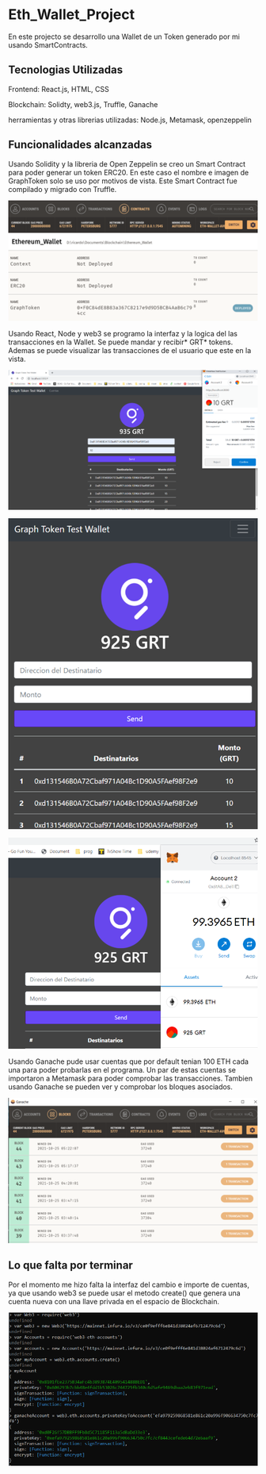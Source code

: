 # Eth_Wallet_Project

En este projecto se desarrollo una Wallet de un Token generado por mi usando SmartContracts.

## Tecnologias Utilizadas

Frontend: React.js, HTML, CSS

Blockchain: Solidty, web3.js, Truffle, Ganache

herramientas y otras librerias utilizadas: Node.js, Metamask, openzeppelin

## Funcionalidades alcanzadas

Usando Solidity y la libreria de Open Zeppelin se creo un Smart Contract para poder generar un token ERC20. En este caso el nombre e imagen de GraphToken solo se uso por motivos de vista. Este Smart Contract fue compilado y migrado con Truffle.

![Eth_Wallet_Project](/imgs/5.PNG)

Usando React, Node y web3 se programo la interfaz y la logica del las transacciones en la Wallet. Se puede mandar y recibir* GRT* tokens. Ademas se puede visualizar las transacciones de el usuario que este en la vista.

![Eth_Wallet_Project](/imgs/1.PNG)

![Eth_Wallet_Project](/imgs/6.PNG)

![Eth_Wallet_Project](/imgs/3.PNG)

Usando Ganache pude usar cuentas que por default tenian 100 ETH cada una para poder probarlas en el programa. Un par de estas cuentas se importaron a Metamask para poder comprobar las transacciones. Tambien usando Ganache se pueden ver y comprobar los bloques asociados.

![Eth_Wallet_Project](/imgs/4.PNG)

## Lo que falta por terminar

Por el momento me hizo falta la interfaz del cambio e importe de cuentas, ya que usando web3 se puede usar el metodo create() que genera una cuenta nueva con una llave privada en el espacio de Blockchain.

![Eth_Wallet_Project](/imgs/7.PNG)




